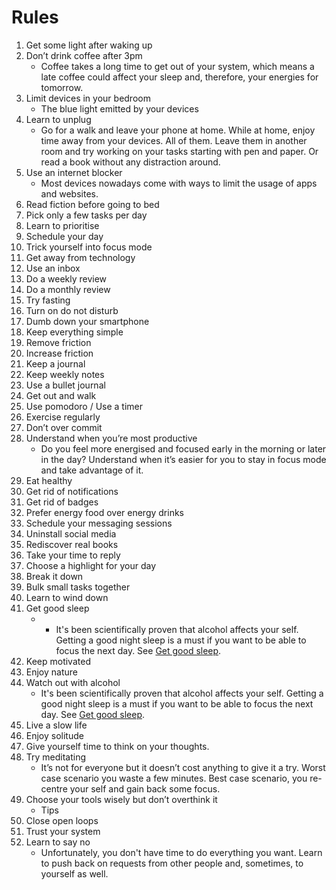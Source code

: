 # Rules


1. Get some light after waking up
2. Don’t drink coffee after 3pm
    - Coffee takes a long time to get out of your system, which means a late coffee could affect your sleep and, therefore, your energies for tomorrow.
3. Limit devices in your bedroom
    - The blue light emitted by your devices
4. Learn to unplug
    - Go for a walk and leave your phone at home. While at home, enjoy time away from your devices. All of them. Leave them in another room and try working on your tasks starting with pen and paper. Or read a book without any distraction around.
5. Use an internet blocker
    - Most devices nowadays come with ways to limit the usage of apps and websites.
6. Read fiction before going to bed
7. Pick only a few tasks per day
8. Learn to prioritise
9. Schedule your day
10. Trick yourself into focus mode
11. Get away from technology
12. Use an inbox
13. Do a weekly review
14. Do a monthly review
15. Try fasting
16. Turn on do not disturb
17. Dumb down your smartphone
18. Keep everything simple
19. Remove friction
20. Increase friction
21. Keep a journal
22. Keep weekly notes
23. Use a bullet journal
24. Get out and walk
25. Use pomodoro / Use a timer
26. Exercise regularly
27. Don’t over commit
28. Understand when you’re most productive
    - Do you feel more energised and focused early in the morning or later in the day? Understand when it’s easier for you to stay in focus mode and take advantage of it.
29. Eat healthy
30. Get rid of notifications
31. Get rid of badges
32. Prefer energy food over energy drinks
33. Schedule your messaging sessions
34. Uninstall social media
35. Rediscover real books
36. Take your time to reply
37. Choose a highlight for your day
38. Break it down
39. Bulk small tasks together
40. Learn to wind down
41. Get good sleep
    - - It's been scientifically proven that alcohol affects your self. Getting a good night sleep is a must if you want to be able to focus the next day. See [Get good sleep](https://workflowy.com/#/3610d447c328).
42. Keep motivated
43. Enjoy nature
44. Watch out with alcohol
    - It's been scientifically proven that alcohol affects your self. Getting a good night sleep is a must if you want to be able to focus the next day. See [Get good sleep](https://workflowy.com/#/3610d447c328).
45. Live a slow life
46. Enjoy solitude
47. Give yourself time to think on your thoughts.
48. Try meditating
    - It’s not for everyone but it doesn’t cost anything to give it a try. Worst case scenario you waste a few minutes. Best case scenario, you re-centre your self and gain back some focus.
49. Choose your tools wisely but don’t overthink it
    - Tips
50. Close open loops
51. Trust your system
52. Learn to say no
	- Unfortunately, you don't have time to do everything you want. Learn to push back on requests from other people and, sometimes, to yourself as well.